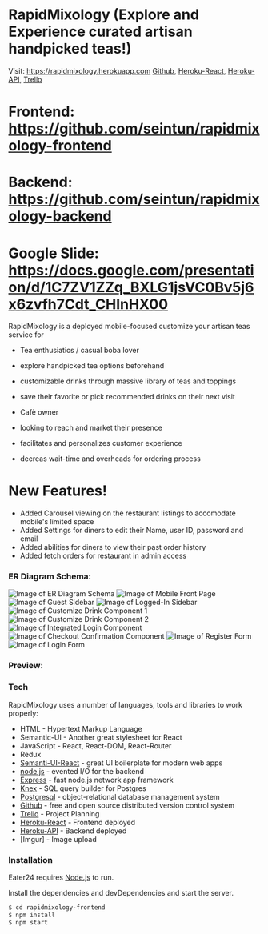 # RapidMixology (Explore and Experience curated artisan handpicked teas!)
Visit: https://rapidmixology.herokuapp.com
[Github], [Heroku-React], [Heroku-API], [Trello]
# Frontend: https://github.com/seintun/rapidmixology-frontend
# Backend: https://github.com/seintun/rapidmixology-backend
# Google Slide: https://docs.google.com/presentation/d/1C7ZV1ZZq_BXLG1jsVC0Bv5j6x6zvfh7Cdt_CHInHX00

RapidMixology is a deployed mobile-focused customize your artisan teas service for 
- Tea enthusiatics / casual boba lover
- explore handpicked tea options beforehand
- customizable drinks through massive library of teas and toppings
- save their favorite or pick recommended drinks on their next visit

- Cafè owner
- looking to reach and market their presence
- facilitates and personalizes customer experience
- decreas wait-time and overheads for ordering process

# New Features!

- Added Carousel viewing on the restaurant listings to accomodate mobile's limited space
- Added Settings for diners to edit their Name, user ID, password and email
- Added abilities for diners to view their past order history
- Added fetch orders for restaurant in admin access

### ER Diagram Schema:
![Image of ER Diagram Schema](screenshots/ERD.png)
![Image of Mobile Front Page](screenshots/home.png)
![Image of Guest Sidebar](screenshots/guest-sidebar.png)
![Image of Logged-In Sidebar](screenshots/loggedin-sidebar.png)
![Image of Customize Drink Component 1](screenshots/customize1.png)
![Image of Customize Drink Component 2](screenshots/customize.2png)
![Image of Integrated Login Component](screenshots/integrated-login.png)
![Image of Checkout Confirmation Component](screenshots/checkout.png)
![Image of Register Form](screenshots/register.png)
![Image of Login Form](screenshots/login.png)
### Preview:


### Tech

RapidMixology uses a number of languages, tools and libraries to work properly:

* HTML - Hypertext Markup Language
* Semantic-UI - Another great stylesheet for React
* JavaScript - React, React-DOM, React-Router
* Redux
* [Semanti-UI-React] - great UI boilerplate for modern web apps
* [node.js] - evented I/O for the backend
* [Express] - fast node.js network app framework
* [Knex] - SQL query builder for Postgres
* [Postgresql] - object-relational database management system
* [Github] - free and open source distributed version control system
* [Trello] - Project Planning
* [Heroku-React] - Frontend deployed
* [Heroku-API] - Backend deployed
* [Imgur] - Image upload

### Installation

Eater24 requires [Node.js](https://nodejs.org/) to run.

Install the dependencies and devDependencies and start the server.

```sh
$ cd rapidmixology-frontend
$ npm install
$ npm start
```

[node.js]: <http://nodejs.org>
[Semanti-UI-React]: <http://twitter.github.com/bootstrap/>
[Express]: <http://expressjs.com>
[Knex]: <https://knexjs.org/>
[Postgresql]: <https://www.postgresql.org/>
[Github]: <https://github.com/seintun>
[Trello]: <https://trello.com/b/U4vdFnj4/q2-project>
[Surge]: <http://eater24-proj02.surge.sh/>
[Heroku-React]: <http://rapidmixology.herokuapp.com>
[Heroku-API]: <https://rapidmixology-api.herokuapp.com/teas>
